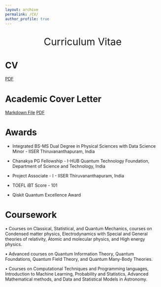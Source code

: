 ```yaml
---
layout: archive
permalink: /CV/
author_profile: true
---
```


<p style="text-align:center;font-size: 32px;">Curriculum Vitae</p>

CV
=====
[PDF](/files/CV_I.pdf) 

Academic Cover Letter
=====
[Markdown File](/files/Cover.md)
[PDF](/files/Academic_Cover_Letter.pdf) 

Awards
======

- Integrated BS-MS Dual Degree in Physical Sciences with Data Science Minor - IISER Thiruvananthapuram, India

- Chanakya PG Fellowship - I-HUB Quantum Technology Foundation, Department of Science and Technology, India

- Project Associate - I - IISER Thiruvananthapuram, India

- TOEFL iBT Score - 101

- Qiskit Quantum Excellence Award

Coursework
=====
• Courses on Classical, Statistical, and Quantum
Mechanics, courses on Condensed matter
physics, Electrodynamics with Special and
General theories of relativity, Atomic and
molecular physics, and High energy physics.

• Advanced courses on Quantum Information
Theory, Quantum Foundations, Quantum Field
Theory, and Quantum Many-Body Theories.

• Courses on Computational Techniques and
Programming languages, Introduction to Machine
Learning, Probability and Statistics, Advanced
Mathematical methods, and Data and Statistical
Models in Astronomy.



